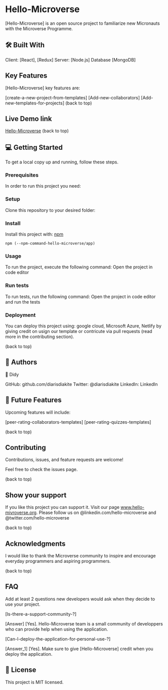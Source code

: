# Hello-Microverse

[Hello-Microverse] is an open source project to familiarize new Micronauts with the Microverse Programme.

## 🛠 Built With
Client: [React], [Redux]
Server: [Node.js]
Database [MongoDB]

## Key Features
[Hello-Microverse] key features are:

[create-a-new-project-from-templates]
[Add-new-collaborators]
[Add-new-templates-for-projects]
(back to top)

## Live Demo link
[Hello-Microverse](https://github.com/diarisdiakite/Hello-Microverse/pull/1)
(back to top)

## 💻 Getting Started
To get a local copy up and running, follow these steps.

### Prerequisites
In order to run this project you need:


### Setup
Clone this repository to your desired folder:

### Install
Install this project with: [npm](https://www.npmjs.com/)

```[npm]
npm (--npm-command-hello-microverse/app)
```

### Usage
To run the project, execute the following command: Open the project in code editor

### Run tests
To run tests, run the following command: Open the project in code editor and run the tests

### Deployment
You can deploy this project using: google cloud, Microsoft Azure, Netlify by giving credit on usign our template or contricute via pull requests (read more in the contributing section).

(back to top)

## 👥 Authors

👤 Didy

GitHub: github.com/diarisdiakite
Twitter: @diarisdiakite
LinkedIn: LinkedIn


## 🔭 Future Features
Upcoming features will include:

 [peer-rating-collaborators-templates]
 [peer-rating-quizzes-templates]
 
(back to top)

## Contributing
Contributions, issues, and feature requests are welcome!

Feel free to check the issues page.

(back to top)

## Show your support

If you like this project you can support it. Visit our page www.hello-mivroverse.org.
Please follow us on @linkedin.com/hello-microverse and @twitter.com/hello-microverse

(back to top)

## Acknowledgments

I would like to thank the Microverse community to inspire and encourage everyday programmers and aspiring programmers.

(back to top)

## FAQ 
Add at least 2 questions new developers would ask when they decide to use your project.

[Is-there-a-support-community-?]

[Answer]
[Yes]. Hello-Microverse team is a small community of developpers who can provide help when using the application. 

[Can-I-deploy-the-application-for-personal-use-?]

[Answer_1]
[Yes]. Make sure to give [Hello-Microverse] credit when you deploy the application. 


## 📝 License
This project is MIT licensed.

